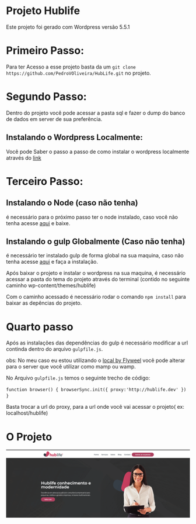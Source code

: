 # Projeto Hublife

Este projeto foi gerado com Wordpress versão 5.5.1 

# Primeiro Passo:
Para ter Acesso a esse projeto basta da um `git clone https://github.com/PedroVOliveira/HubLife.git` no projeto.
# Segundo Passo:
Dentro do projeto você pode acessar a pasta sql e fazer o dump do banco de dados em server de sua preferência.
## Instalando o Wordpress Localmente:
Você pode Saber o passo a passo de como instalar o wordpress localmente através do  [link](https://www.mirago.com.br/aula/como-instalar-wordpress-localhost)

# Terceiro Passo:
## Instalando o Node (caso não tenha)
é necessário para o próximo passo ter o node instalado, caso você não tenha acesse [aqui](https://nodejs.org/en/) e baixe.
## Instalando o gulp Globalmente (Caso não tenha) 
é necessário ter instalado  gulp de forma global na sua maquina, caso não tenha acesse [aqui](https://gulpjs.com/docs/en/getting-started/quick-start) e faça a instalação.

Após baixar o projeto e instalar o wordpress na sua maquina, é necessário acessar a pasta  do tema do projeto através do terminal (contido no seguinte caminho wp-content/themes/hublife)

Com o caminho acessado é necessário rodar o comando `npm install` para baixar as depências do projeto.

# Quarto passo 
Após as instalações das dependências do gulp é necessário modificar a url continda dentro do arquivo `gulpfile.js`.

obs: No meu caso eu estou utilizando o [local by Flyweel](https://localwp.com/) você pode alterar para o server que você utilizar como mamp ou wamp.

No Arquivo `gulpfile.js` temos o seguinte trecho de código:

`
    function browser() {
    browserSync.init({
        proxy:'http://hublife.dev'
    })
}
`

Basta trocar a url do proxy, para a url onde você vai acessar o projeto( ex: localhost/hublife)

# O Projeto
![App UI](/app.png)








